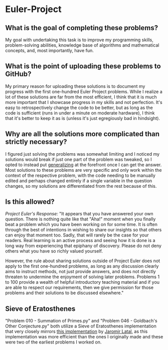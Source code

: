 # Euler-Project


## What is the goal of completing these problems?

My goal with undertaking this task is to improve my programming skills, problem-solving abilities, knowledge base of algorithms and mathematical concepts, and, most importantly, have fun.


## What is the point of uploading these problems to GitHub?

My primary reason for uploading these solutions is to document my progress with the first one-hundred Euler Project problems. While I realize a lot of these solutions are far from the most efficient, I think that it is much more important that I showcase progress in my skills and not perfection. It's easy to retrospectively change the code to be better, but as long as the code is sufficient (runs in under a minute on moderate hardware), I think that it's better to keep it as is (unless it's just egregiously bad in hindsight).


## Why are all the solutions more complicated than strictly necessary?

I figured just solving the problems was somewhat limiting and I noticed my solutions would break if just one part of the problem was tweaked, so I opted to instead put [generalizing](https://wiki.c2.com/?WhatIsGeneralization) at the forefront once I can get the answer. Most solutions to these problems are very specific and only work within the context of the respective problem, with the code needing to be manually edited and perhaps changed entirely if a single variable in the question changes, so my solutions are differentiated from the rest because of this.



## Is this allowed?

*Project Euler's Response:*
  "It appears that you have answered your own question. There is nothing quite like that "Aha!" moment when you finally beat a problem which you have been working on for some time. It is often through the best of intentions in wishing to share our insights so that others can enjoy that moment too. Sadly, that will rarely be the case for your readers. Real learning is an active process and seeing how it is done is a long way from experiencing that epiphany of discovery. Please do not deny others what you have so richly valued yourself.

  However, the rule about sharing solutions outside of Project Euler does not apply to the first one-hundred problems, as long as any discussion clearly aims to instruct methods, not just provide answers, and does not directly threaten to undermine the enjoyment of solving later problems. Problems 1 to 100 provide a wealth of helpful introductory teaching material and if you are able to respect our requirements, then we give permission for those problems and their solutions to be discussed elsewhere."



## Sieve of Eratosthenes
"Problem 010 - Summation of Primes.py" and "Problem 046 - Goldbach's Other Conjecture.py" both utilize a Sieve of Eratosthenes implementation that very closely mirrors [this implementation](https://gist.github.com/jermenkoo/3728135) by [Jaromir Latal](https://gist.github.com/jermenkoo), as this implementation was more efficient than the ones I originally made and these were two of the earliest problems I worked on.

